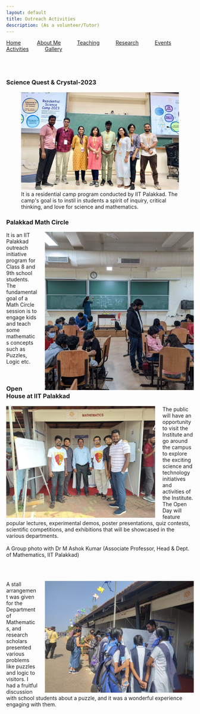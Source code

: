 ```yaml
---
layout: default
title: Outreach Activities
description: (As a volunteer/Tutor)
---
```


<p allign="right"> <a href="index">Home</a> &nbsp; &nbsp; &nbsp; &nbsp; &nbsp; <a href="about">About Me</a>  &nbsp; &nbsp; &nbsp; &nbsp; &nbsp;   <a href="teaching">Teaching</a> &nbsp; &nbsp; &nbsp; &nbsp; &nbsp; <a href="research">Research</a> &nbsp; &nbsp; &nbsp; &nbsp; &nbsp; <a href="event">Events</a> &nbsp; &nbsp; &nbsp; &nbsp; &nbsp; <a href="activities">Activities</a> &nbsp; &nbsp; &nbsp; &nbsp; &nbsp; <a href="gallery">Gallery</a>   </p>

<br/><br/> 

### Science Quest & Crystal-2023 

<figure class="image">
  <img src="images/science.jpg" alt="sciencequest" >
  <figcaption> It is a residential camp program conducted by IIT Palakkad. The camp's goal is to instil in students a spirit of inquiry, critical thinking, and love for science and mathematics. </figcaption>
</figure>


### Palakkad Math Circle 

<p>
<img src="images/Mathcircle.jpg" alt="Mathcircle" style="float: right; margin-left: 20px; width: 400px;"/> 
It is an IIT Palakkad outreach initiative program for Class 8 and 9th school students. The fundamental goal of a Math Circle session is to engage kids and teach some mathematics concepts such as Puzzles, Logic etc.
</p>
<br/>




### Open House at IIT Palakkad

<p>
<img src="images/openhouse.jpg" alt="openhouse" style="float: left; margin-right: 20px; width: 400px;"/> 
The public will have an opportunity to visit the Institute and go around the campus to explore the exciting science and technology initiatives and activities of the Institute. The Open Day will feature popular lectures, experimental demos, poster presentations, quiz contests, scientific competitions, and exhibitions that will be showcased in the various departments. 
  <br/><br/>
  A Group photo with Dr M Ashok Kumar (Associate Professor, Head & Dept. of Mathematics, IIT Palakkad)
</p>
<br/><br/>

<p>
<img src="images/openhouse1.jpg" alt="openhouse1" style="float: right; margin-left: 20px; width: 400px;"/> 
A stall arrangement was given for the Department of Mathematics, and research scholars presented various problems like puzzles and logic to visitors. I had a fruitful discussion with school students about a puzzle, and it was a wonderful experience engaging with them.
</p>

<br/>












